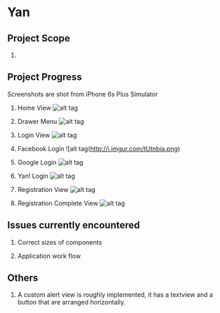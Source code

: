 # Yan


## Project Scope

1.


## Project Progress

Screenshots are shot from iPhone 6s Plus Simulator

1. Home View ![alt tag](http://i.imgur.com/rCXnUIM.png)

2. Drawer Menu ![alt tag](http://i.imgur.com/7qyRiWh.png)

3. Login View ![alt tag](http://i.imgur.com/721f0SC.png)

4. Facebook Login ![alt tag(http://i.imgur.com/tUtnbia.png)

5. Google Login ![alt tag](http://i.imgur.com/JXEsXDG.png)

6. Yan! Login ![alt tag](http://i.imgur.com/9Zyq6Y4.png)

7. Registration View ![alt tag](http://i.imgur.com/QlT81Hc.png)

8. Registration Complete View ![alt tag](http://i.imgur.com/PD7wf6z.png)


## Issues currently encountered

1. Correct sizes of components

2. Application work flow



## Others

1. A custom alert view is roughly implemented, it has a textview and a button that are arranged horizontally.